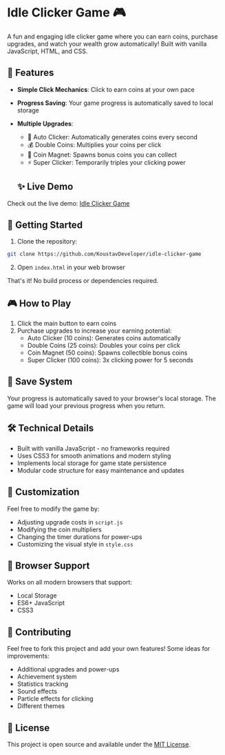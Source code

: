 # Idle Clicker Game 🎮

A fun and engaging idle clicker game where you can earn coins, purchase upgrades, and watch your wealth grow automatically! Built with vanilla JavaScript, HTML, and CSS.

## 🎯 Features

- **Simple Click Mechanics**: Click to earn coins at your own pace
- **Progress Saving**: Your game progress is automatically saved to local storage
- **Multiple Upgrades**:
  - 🤖 Auto Clicker: Automatically generates coins every second
  - 💰 Double Coins: Multiplies your coins per click
  - 🧲 Coin Magnet: Spawns bonus coins you can collect
  - ⚡ Super Clicker: Temporarily triples your clicking power

  ## ✨ Live Demo

Check out the live demo: [Idle Clicker Game](https://koustavdeveloper.github.io/idle-clicker-game/)

## 🚀 Getting Started

1. Clone the repository:
```bash
git clone https://github.com/KoustavDeveloper/idle-clicker-game
```

2. Open `index.html` in your web browser

That's it! No build process or dependencies required.

## 🎮 How to Play

1. Click the main button to earn coins
2. Purchase upgrades to increase your earning potential:
   - Auto Clicker (10 coins): Generates coins automatically
   - Double Coins (25 coins): Doubles your coins per click
   - Coin Magnet (50 coins): Spawns collectible bonus coins
   - Super Clicker (100 coins): 3x clicking power for 5 seconds

## 💾 Save System

Your progress is automatically saved to your browser's local storage. The game will load your previous progress when you return.

## 🛠️ Technical Details

- Built with vanilla JavaScript - no frameworks required
- Uses CSS3 for smooth animations and modern styling
- Implements local storage for game state persistence
- Modular code structure for easy maintenance and updates

## 🎨 Customization

Feel free to modify the game by:
- Adjusting upgrade costs in `script.js`
- Modifying the coin multipliers
- Changing the timer durations for power-ups
- Customizing the visual style in `style.css`

## 📱 Browser Support

Works on all modern browsers that support:
- Local Storage
- ES6+ JavaScript
- CSS3

## 🤝 Contributing

Feel free to fork this project and add your own features! Some ideas for improvements:
- Additional upgrades and power-ups
- Achievement system
- Statistics tracking
- Sound effects
- Particle effects for clicking
- Different themes

## 📄 License

This project is open source and available under the [MIT License](LICENSE).